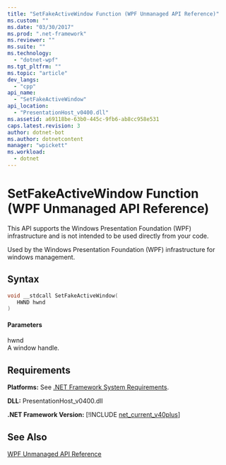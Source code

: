 ```yaml
---
title: "SetFakeActiveWindow Function (WPF Unmanaged API Reference)"
ms.custom: ""
ms.date: "03/30/2017"
ms.prod: ".net-framework"
ms.reviewer: ""
ms.suite: ""
ms.technology: 
  - "dotnet-wpf"
ms.tgt_pltfrm: ""
ms.topic: "article"
dev_langs: 
  - "cpp"
api_name: 
  - "SetFakeActiveWindow"
api_location: 
  - "PresentationHost_v0400.dll"
ms.assetid: a69118be-63b0-445c-9fb6-ab8cc958e531
caps.latest.revision: 3
author: dotnet-bot
ms.author: dotnetcontent
manager: "wpickett"
ms.workload: 
  - dotnet
---
```

# SetFakeActiveWindow Function (WPF Unmanaged API Reference)
This API supports the Windows Presentation Foundation (WPF) infrastructure and is not intended to be used directly from your code.  
  
 Used by the Windows Presentation Foundation (WPF) infrastructure for windows management.  
  
## Syntax  
  
```cpp  
void __stdcall SetFakeActiveWindow(  
   HWND hwnd  
)  
```  
  
#### Parameters  
 hwnd  
 A window handle.  
  
## Requirements  
 **Platforms:** See [.NET Framework System Requirements](../../../../docs/framework/get-started/system-requirements.md).  
  
 **DLL:** PresentationHost_v0400.dll  
  
 **.NET Framework Version:** [!INCLUDE [net_current_v40plus](../../../../includes/net-current-v40plus-md.md)]  
  
## See Also  
 [WPF Unmanaged API Reference](../../../../docs/framework/wpf/advanced/wpf-unmanaged-api-reference.md)
